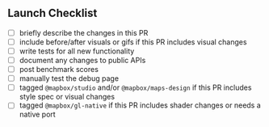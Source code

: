 ## Launch Checklist

<!-- Thanks for the PR! Feel free to add or remove items from the checklist. -->

 - [ ] briefly describe the changes in this PR
 - [ ] include before/after visuals or gifs if this PR includes visual changes
 - [ ] write tests for all new functionality
 - [ ] document any changes to public APIs
 - [ ] post benchmark scores
 - [ ] manually test the debug page
 - [ ] tagged `@mapbox/studio` and/or `@mapbox/maps-design` if this PR includes style spec or visual changes
 - [ ] tagged `@mapbox/gl-native` if this PR includes shader changes or needs a native port
